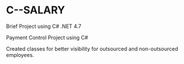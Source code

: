 # C--SALARY
Brief Project using C# .NET 4.7
<BR>
<p> Payment Control Project using C# <p>

Created classes for better visibility for outsourced and non-outsourced employees. 
